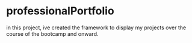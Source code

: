 # professionalPortfolio
in this project, ive created the framework to display my projects over the course of the bootcamp and onward.